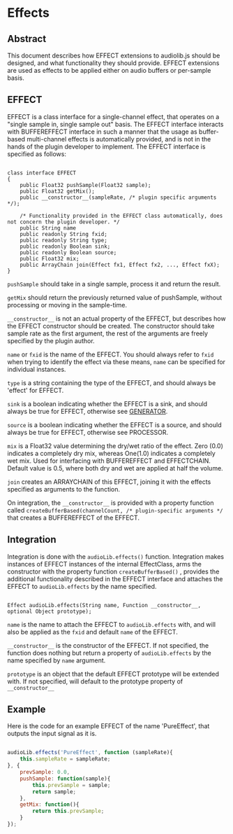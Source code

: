 Effects
=======

Abstract
--------

This document describes how EFFECT extensions to audiolib.js should be designed, and what functionality they should provide.
EFFECT extensions are used as effects to be applied either on audio buffers or per-sample basis.

EFFECT
------

EFFECT is a class interface for a single-channel effect, that operates on a "single sample in, single sample out" basis. The EFFECT interface interacts with BUFFEREFFECT interface in such a manner that the usage as buffer-based multi-channel effects is automatically provided, and is not in the hands of the plugin developer to implement. The EFFECT interface is specified as follows:

```

class interface EFFECT
{
	public Float32 pushSample(Float32 sample);
	public Float32 getMix();
	public __constructor__(sampleRate, /* plugin specific arguments */);

	/* Functionality provided in the EFFECT class automatically, does not concern the plugin developer. */
	public String name
	public readonly String fxid;
	public readonly String type;
	public readonly Boolean sink;
	public readonly Boolean source;
	public Float32 mix;
	public ArrayChain join(Effect fx1, Effect fx2, ..., Effect fxX);
}

```

 ``` pushSample ``` should take in a single sample, process it and return the result.

 ``` getMix ``` should return the previously returned value of pushSample, without processing or moving in the sample-time.

 ``` __constructor__ ``` is not an actual property of the EFFECT, but describes how the EFFECT constructor should be created. The constructor should take sample rate as the first argument, the rest of the arguments are freely specified by the plugin author.


 ``` name ``` or ``` fxid ``` is the name of the EFFECT. You should always refer to ``` fxid ``` when trying to identify the effect via these means, ``` name ``` can be specified for individual instances.

 ``` type ``` is a string containing the type of the EFFECT, and should always be 'effect' for EFFECT.

 ``` sink ``` is a boolean indicating whether the EFFECT is a sink, and should always be true for EFFECT, otherwise see [GENERATOR](https://github.com/jussi-kalliokoski/audiolib.js/blob/master/specs/generators.md).

 ``` source ``` is a boolean indicating whether the EFFECT is a source, and should always be true for EFFECT, otherwise see PROCESSOR.

 ``` mix ``` is a Float32 value determining the dry/wet ratio of the effect. Zero (0.0) indicates a completely dry mix, whereas One(1.0) indicates a completely wet mix. Used for interfacing with BUFFEREFFECT and EFFECTCHAIN. Default value is 0.5, where both dry and wet are applied at half the volume.

 ``` join ``` creates an ARRAYCHAIN of this EFFECT, joining it with the effects specified as arguments to the function.


On integration, the ``` __constructor__ ``` is provided with a property function called ``` createBufferBased(channelCount, /* plugin-specific arguments */ ``` that creates a BUFFEREFFECT of the EFFECT.

Integration
-----------

Integration is done with the ``` audioLib.effects() ``` function. Integration makes instances of EFFECT instances of the internal EffectClass, arms the constructor with the property function ``` createBufferBased() ``` , provides the additional functionality described in the EFFECT interface and attaches the EFFECT to ``` audioLib.effects ``` by the name specified.

```

Effect audioLib.effects(String name, Function __constructor__, optional Object prototype);

```

 ``` name ``` is the name to attach the EFFECT to ``` audioLib.effects ``` with, and will also be applied as the ``` fxid ``` and default ``` name ``` of the EFFECT.

 ``` __constructor__ ``` is the constructor of the EFFECT. If not specified, the function does nothing but return a property of ``` audioLib.effects ``` by the name specified by ``` name ``` argument.

 ``` prototype ``` is an object that the default EFFECT prototype will be extended with. If not specified, will default to the prototype property of ``` __constructor__ ```

Example
-------

Here is the code for an example EFFECT of the name 'PureEffect', that outputs the input signal as it is.

```javascript

audioLib.effects('PureEffect', function (sampleRate){
	this.sampleRate = sampleRate;
}, {
	prevSample: 0.0,
	pushSample: function(sample){
		this.prevSample = sample;
		return sample;
	},
	getMix: function(){
		return this.prevSample;
	}
});

```
